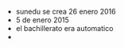 

- sunedu se crea 26 enero 2016
- 5 de enero 2015	
- el bachillerato era automatico
- 
<!--stackedit_data:
eyJoaXN0b3J5IjpbNTM4NTEzMTg1LDU3MzczNzEyNiwtMTY0Nj
E2NjAwMF19
-->